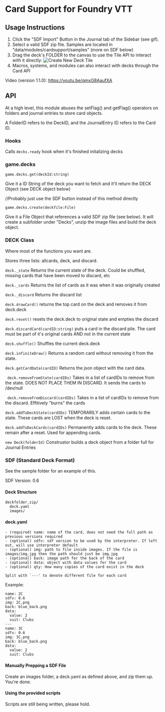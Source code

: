 # Card Support for Foundry VTT

## Usage Instructions
1. Click the "SDF Import" Button in the Journal tab of the Sidebar (see gif).
2. Select a valid SDF zip file. Samples are located in "data/modules/cardsupport/samples" (more on SDF below)
3. Drag the deck's FOLDER to the canvas to use the Tile API to interact with it directly:
![Create New Deck Tile](https://media.giphy.com/media/dax0A0WNPhxlhfm36N/giphy.gif)
4. Macros, systems, and modules can also interact with decks through the Card API

Video (version 1.1.0): https://youtu.be/qmxG8AaufXA

## API
At a high level, this module abuses the setFlag() and getFlag() operators on folders and journal entries to store card objects. 

A FolderID refers to the DeckID, and the JournalEntry ID refers to the Card ID. 

### Hooks
Calls ```decks.ready``` hook when it's finished initalizing decks

### game.decks

```game.decks.get(deckId:string)```

Give it a ID String of the deck you want to fetch and it'll return the DECK Object (see DECK object below)

//Probably just use the SDF button instead of this method directly

```game.decks.create(deckfile:File)```

Give it a File Object that references a valid SDF zip file (see below). It will create a subfolder under "Decks", unzip the image files and build the deck object. 


### DECK Class
Where most of the functions you want are.

Stores three lists: allcards, deck, and discard.

```deck._state``` Returns the current state of the deck. Could be shuffled, missing cards that have been moved to discard, etc

```deck._cards``` Returns the list of cards as it was when it was originally created

```deck._discard``` Returns the discard list


```deck.drawCard()``` returns the top card on the deck and removes it from deck.deck

```deck.reset()``` resets the deck.deck to original state and empties the discard

```deck.discardCard(cardID:string)``` puts a card in the discard pile. The card must be part of it's original cards AND not in the current state

```deck.shuffle()``` Shuffles the current deck.deck 

```deck.infiniteDraw()``` Returns a random card without removing it from the state. 

```deck.getCardData(cardID)``` Returns the json object with the card data. 

``` deck.removeFromState(cardIDs)``` Takes in a list of cardIDs to remove from the state. DOES NOT PLACE THEM IN DISCARD. It sends the cards to /dev/null  

``` deck.removeFromDiscard(cardIDs)``` Takes in a list of cardIDs to remove from the discard. Effitively "burns" the cards

``` deck.addToDeckState(cardIDs) ``` TEMPORARILY adds certain cards to the state. These cards are LOST when the deck is reset. 

``` deck.addToDeckCards(cardIDs) ``` Permanently adds cards to the deck. These remain after a reset. Used for appending cards. 


```new Deck(folderId)```
Construstor builds a deck object from a folder full for Journal Entries


### SDF (Standard Deck Format)
See the sample folder for an example of this.

SDF Version: 0.6

#### Deck Structure
    deckfolder.zip/
      deck.yaml
      images/

#### deck.yaml
```
- (required) name: name of the card, does not need the full path as previous versions required
- (optional) sdfv: sdf version to be used by the interpreter. If left out, will use interpreter default
- (optional) img: path to file inside images. If the file is images/img.jpg then the path should just be img.jpg
- (optional) back: image path for the back of the card 
- (optional) data: object with data values for the card 
- (optional) qty: How many copies of the card exist in the deck

Split with `---' to denote different file for each card
```
Example:
```
name: 2C
sdfv: 0.6
img: 2C.png
back: blue_back.png
data:
  value: 2
  suit: Clubs
---
name: 3C
sdfv: 0.6
img: 3C.png
back: blue_back.png
data:
  value: 2
  suit: Clubs
```

#### Manually Prepping a SDF File
Create an images folder, a deck.yaml as defined above, and zip them up. You're done.

#### Using the provided scripts
Scripts are still being written, please hold.
